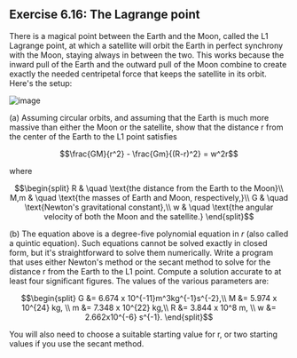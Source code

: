 ## Exercise 6.16: The Lagrange point

There is a magical point between the Earth and the Moon, called the L1 Lagrange point, 
at which a satellite will orbit the Earth in perfect synchrony with the Moon, staying always in 
between the two. This works because the inward pull of the Earth and the outward pull of the Moon 
combine to create exactly the needed centripetal force that keeps the satellite in its orbit. Here's the setup:

![image](/Lagrange_point_diagram.png)

(a) Assuming circular orbits, and assuming that the Earth is much more massive than either the Moon or the satellite,
show that the distance r from the center of the Earth to the L1 point satisfies

$$\frac{GM}{r^2} - \frac{Gm}{(R-r)^2} = w^2r$$


where 

$$\begin{split}
R & \quad \text{the distance from the Earth to the Moon}\\
M,m & \quad \text{the masses of Earth and Moon, respectively,}\\
G & \quad  \text{Newton's gravitational constant},\\ 
w & \quad \text{the angular velocity of both the Moon and the satellite.}
\end{split}$$


(b) The equation above is a degree-five polynomial equation in $r$ (also called a quintic equation).
Such equations cannot be solved exactly in closed form, but it's straightforward to solve them numerically.
Write a program that uses either Newton's method or the secant method to solve for the distance r from the 
Earth to the L1 point. Compute a solution accurate to at least four significant figures. The values of the various parameters are:

$$\begin{split}
G &= 6.674 x 10^{-11}m^3kg^{-1}s^{-2},\\
M &= 5.974 x 10^{24} kg, \\
m &= 7.348 x 10^{22} kg,\\
R &= 3.844 x 10^8 m, \\
w &= 2.662x10^{-6} s^{-1}.
\end{split}$$

You will also need to choose a suitable starting value for r, or two starting values if you use the secant method.

